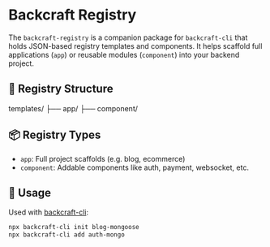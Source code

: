 # Backcraft Registry

The `backcraft-registry` is a companion package for `backcraft-cli` that holds JSON-based registry templates and components. It helps scaffold full applications (`app`) or reusable modules (`component`) into your backend project.

## 📁 Registry Structure
templates/ ├── app/ 
           ├── component/ 

## 📦 Registry Types

- `app`: Full project scaffolds (e.g. blog, ecommerce)
- `component`: Addable components like auth, payment, websocket, etc.

## 📖 Usage

Used with [backcraft-cli](https://github.com/yourusername/backcraft-cli):

```bash
npx backcraft-cli init blog-mongoose
npx backcraft-cli add auth-mongo
